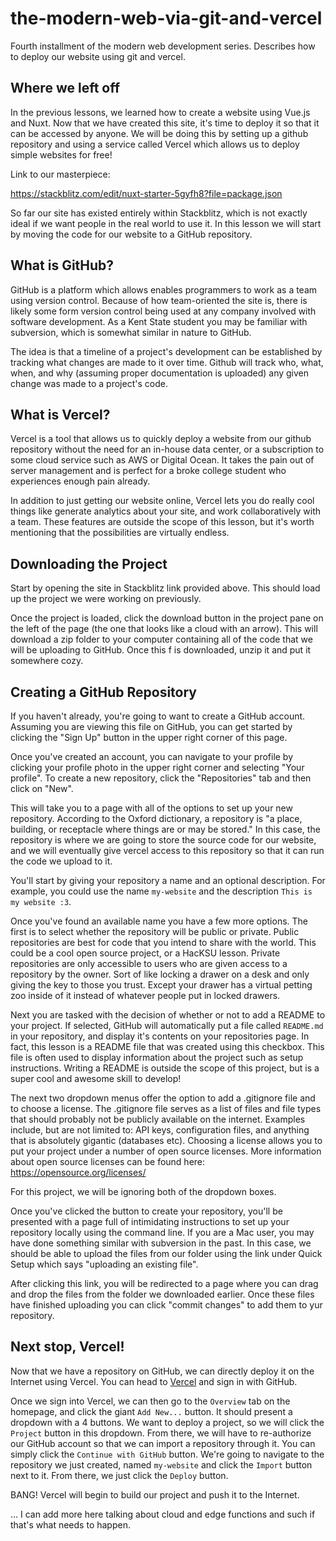 # the-modern-web-via-git-and-vercel
Fourth installment of the modern web development series. Describes how to deploy our website using git and vercel.

## Where we left off
In the previous lessons, we learned how to create a website using Vue.js and Nuxt. Now that we have created this site, it's time to deploy it so that it can be accessed by anyone. We will be doing this by setting up a github repository and using a service called Vercel which allows us to deploy simple websites for free!

Link to our masterpiece: 

https://stackblitz.com/edit/nuxt-starter-5gyfh8?file=package.json

So far our site has existed entirely within Stackblitz, which is not exactly ideal if we want people in the real world to use it. In this lesson we will start by moving the code for our website to a GitHub repository. 

## What is GitHub?
GitHub is a platform which allows enables programmers to work as a team using version control. Because of how team-oriented the site is, there is likely some form version control being used at any company involved with software development. As a Kent State student you may be familiar with subversion, which is somewhat similar in nature to GitHub.

The idea is that a timeline of a project's development can be established by tracking what changes are made to it over time. Github will track who, what, when, and why (assuming proper documentation is uploaded) any given change was made to a project's code.  

## What is Vercel?
Vercel is a tool that allows us to quickly deploy a website from our github repository without the need for an in-house data center, or a subscription to some cloud service such as AWS or Digital Ocean. It takes the pain out of server management and is perfect for a broke college student who experiences enough pain already. 

In addition to just getting our website online, Vercel lets you do really cool things like generate analytics about your site, and work collaboratively with a team. These features are outside the scope of this lesson, but it's worth mentioning that the possibilities are virtually endless. 

## Downloading the Project
Start by opening the site in Stackblitz link provided above. This should load up the project we were working on previously. 

Once the project is loaded, click the download button in the project pane on the left of the page (the one that looks like a cloud with an arrow). This will download a zip folder to your computer containing all of the code that we will be uploading to GitHub. Once this f is downloaded, unzip it and put it somewhere cozy. 

## Creating a GitHub Repository
If you haven't already, you're going to want to create a GitHub account. Assuming you are viewing this file on GitHub, you can get started by clicking the "Sign Up" button in the upper right corner of this page. 

Once you've created an account, you can navigate to your profile by clicking your profile photo in the upper right corner and selecting "Your profile". To create a new repository, click the "Repositories" tab and then click on "New".

This will take you to a page with all of the options to set up your new repository. According to the Oxford dictionary, a repository is "a place, building, or receptacle where things are or may be stored." In this case, the repository is where we are going to store the source code for our website, and we will eventually give vercel access to this repository so that it can run the code we upload to it. 

You'll start by giving your repository a name and an optional description. For example, you could use the name `my-website` and the description `This is my website :3`. 

Once you've found an available name you have a few more options. The first is to select whether the repository will be public or private. Public repositories are best for code that you intend to share with the world. This could be a cool open source project, or a HacKSU lesson. Private repositories are only accessible to users who are given access to a repository by the owner. Sort of like locking a drawer on a desk and only giving the key to those you trust. Except your drawer has a virtual petting zoo inside of it instead of whatever people put in locked drawers.

Next you are tasked with the decision of whether or not to add a README to your project. If selected, GitHub will automatically put a file called `README.md` in your repository, and display it's contents on your repositories page. In fact, this lesson is a README file that was created using this checkbox. This file is often used to display information about the project such as setup instructions. Writing a README is outside the scope of this project, but is a super cool and awesome skill to develop!

The next two dropdown menus offer the option to add a .gitignore file and to choose a license. The .gitignore file serves as a list of files and file types that should probably not be publicly available on the internet. Examples include, but are not limited to: API keys, configuration files, and anything that is absolutely gigantic (databases etc). Choosing a license allows you to put your project under a number of open source licenses. More information about open source licenses can be found here: https://opensource.org/licenses/

For this project, we will be ignoring both of the dropdown boxes. 

Once you've clicked the button to create your repository, you'll be presented with a page full of intimidating instructions to set up your repository locally using the command line. If you are a Mac user, you may have done something similar with subversion in the past. In this case, we should be able to upload the files from our folder using the link under Quick Setup which says "uploading an existing file". 

After clicking this link, you will be redirected to a page where you can drag and drop the files from the folder we downloaded earlier. Once these files have finished uploading you can click "commit changes" to add them to yur repository. 

## Next stop, Vercel!

Now that we have a repository on GitHub, we can directly deploy it on the Internet using Vercel. You can head to [Vercel](https://vercel.com/) and sign in with GitHub.

Once we sign into Vercel, we can then go to the `Overview` tab on the homepage, and click the giant `Add New...` button. It should present a dropdown with a 4 buttons. We want to deploy a project, so we will click the `Project` button in this dropdown. From there, we will have to re-authorize our GitHub account so that we can import a repository through it. You can simply click the `Continue with GitHub` button. We're going to navigate to the repository we just created, named `my-website` and click the `Import` button next to it. From there, we just click the `Deploy` button.

BANG! Vercel will begin to build our project and push it to the Internet.

... I can add more here talking about cloud and edge functions and such if that's what needs to happen.

